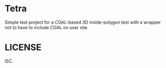 # Tetra

Simple test project for a CGAL-based 3D inside-polygon test with a wrapper not
to have to include CGAL on user site.

# LICENSE

ISC.
